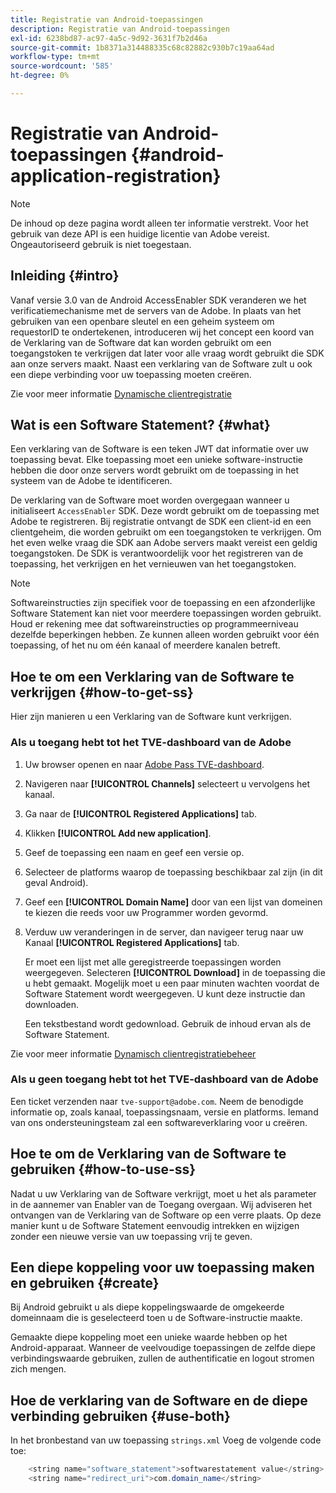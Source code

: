 ```yaml
---
title: Registratie van Android-toepassingen
description: Registratie van Android-toepassingen
exl-id: 6238bd87-ac97-4a5c-9d92-3631f7b2d46a
source-git-commit: 1b8371a314488335c68c82882c930b7c19aa64ad
workflow-type: tm+mt
source-wordcount: '585'
ht-degree: 0%

---
```


# Registratie van Android-toepassingen {#android-application-registration}

>[!NOTE]
>
>De inhoud op deze pagina wordt alleen ter informatie verstrekt. Voor het gebruik van deze API is een huidige licentie van Adobe vereist. Ongeautoriseerd gebruik is niet toegestaan.

## Inleiding {#intro}

Vanaf versie 3.0 van de Android AccessEnabler SDK veranderen we het verificatiemechanisme met de servers van de Adobe. In plaats van het gebruiken van een openbare sleutel en een geheim systeem om requestorID te ondertekenen, introduceren wij het concept een koord van de Verklaring van de Software dat kan worden gebruikt om een toegangstoken te verkrijgen dat later voor alle vraag wordt gebruikt die SDK aan onze servers maakt. Naast een verklaring van de Software zult u ook een diepe verbinding voor uw toepassing moeten creëren.

Zie voor meer informatie [Dynamische clientregistratie](/help/authentication/dynamic-client-registration.md)

## Wat is een Software Statement? {#what}

Een verklaring van de Software is een teken JWT dat informatie over uw toepassing bevat. Elke toepassing moet een unieke software-instructie hebben die door onze servers wordt gebruikt om de toepassing in het systeem van de Adobe te identificeren.

De verklaring van de Software moet worden overgegaan wanneer u initialiseert `AccessEnabler` SDK. Deze wordt gebruikt om de toepassing met Adobe te registreren. Bij registratie ontvangt de SDK een client-id en een clientgeheim, die worden gebruikt om een toegangstoken te verkrijgen. Om het even welke vraag die SDK aan Adobe servers maakt vereist een geldig toegangstoken. De SDK is verantwoordelijk voor het registreren van de toepassing, het verkrijgen en het vernieuwen van het toegangstoken.

>[!NOTE]
>
>Softwareinstructies zijn specifiek voor de toepassing en een afzonderlijke Software Statement kan niet voor meerdere toepassingen worden gebruikt. Houd er rekening mee dat softwareinstructies op programmeerniveau dezelfde beperkingen hebben. Ze kunnen alleen worden gebruikt voor één toepassing, of het nu om één kanaal of meerdere kanalen betreft.

## Hoe te om een Verklaring van de Software te verkrijgen {#how-to-get-ss}

Hier zijn manieren u een Verklaring van de Software kunt verkrijgen.

### Als u toegang hebt tot het TVE-dashboard van de Adobe

1. Uw browser openen en naar [Adobe Pass TVE-dashboard](https://console.auth.adobe.com).

1. Navigeren naar **[!UICONTROL Channels]** selecteert u vervolgens het kanaal.

1. Ga naar de **[!UICONTROL Registered Applications]** tab.

1. Klikken **[!UICONTROL Add new application]**.

1. Geef de toepassing een naam en geef een versie op.

1. Selecteer de platforms waarop de toepassing beschikbaar zal zijn (in dit geval Android).

1. Geef een **[!UICONTROL Domain Name]** door van een lijst van domeinen te kiezen die reeds voor uw Programmer worden gevormd.

1. Verduw uw veranderingen in de server, dan navigeer terug naar uw Kanaal **[!UICONTROL Registered Applications]** tab.

   Er moet een lijst met alle geregistreerde toepassingen worden weergegeven. Selecteren **[!UICONTROL Download]** in de toepassing die u hebt gemaakt. Mogelijk moet u een paar minuten wachten voordat de Software Statement wordt weergegeven. U kunt deze instructie dan downloaden.

   Een tekstbestand wordt gedownload. Gebruik de inhoud ervan als de Software Statement.

Zie voor meer informatie [Dynamisch clientregistratiebeheer](/help/authentication/dynamic-client-registration-management.md)

### Als u geen toegang hebt tot het TVE-dashboard van de Adobe

Een ticket verzenden naar `tve-support@adobe.com`. Neem de benodigde informatie op, zoals kanaal, toepassingsnaam, versie en platforms. Iemand van ons ondersteuningsteam zal een softwareverklaring voor u creëren.

## Hoe te om de Verklaring van de Software te gebruiken {#how-to-use-ss}

Nadat u uw Verklaring van de Software verkrijgt, moet u het als parameter in de aannemer van Enabler van de Toegang overgaan. Wij adviseren het ontvangen van de Verklaring van de Software op een verre plaats. Op deze manier kunt u de Software Statement eenvoudig intrekken en wijzigen zonder een nieuwe versie van uw toepassing vrij te geven.

## Een diepe koppeling voor uw toepassing maken en gebruiken {#create}

Bij Android gebruikt u als diepe koppelingswaarde de omgekeerde domeinnaam die is geselecteerd toen u de Software-instructie maakte.

Gemaakte diepe koppeling moet een unieke waarde hebben op het Android-apparaat. Wanneer de veelvoudige toepassingen de zelfde diepe verbindingswaarde gebruiken, zullen de authentificatie en logout stromen zich mengen.

## Hoe de verklaring van de Software en de diepe verbinding gebruiken {#use-both}

In het bronbestand van uw toepassing `strings.xml` Voeg de volgende code toe:

```JAVA
    <string name="software_statement">softwarestatement value</string>
    <string name="redirect_uri">com.domain_name</string>
```
